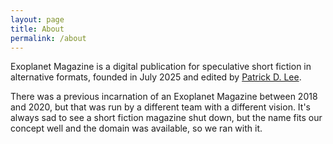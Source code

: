 ```yaml
---
layout: page
title: About
permalink: /about
---
```


Exoplanet Magazine is a digital publication for speculative short fiction in alternative formats, founded in July 2025 and edited by [Patrick D. Lee](https://patrickdlee.com).

There was a previous incarnation of an Exoplanet Magazine between 2018 and 2020, but that was run by a different team with a different vision. It's always sad to see a short fiction magazine shut down, but the name fits our concept well and the domain was available, so we ran with it.
